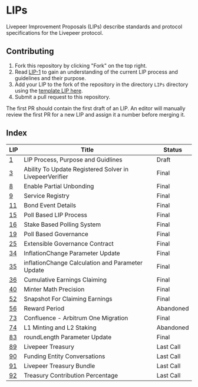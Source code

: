 # LIPs

Livepeer Improvement Proposals (LIPs) describe standards and protocol specifications for the Livepeer protocol.

## Contributing

1. Fork this repository by clicking "Fork" on the top right.
2. Read [LIP-1](LIPs/LIP-1.md) to gain an understanding of the current LIP process and guidelines and their purpose.
4. Add your LIP to the fork of the repository in the directory `LIPs` directory using the [template LIP here](LIP-X.md).
5. Submit a pull request to this repository.

The first PR should contain the first draft of an LIP. An editor will manually review the first PR for a new LIP and assign it a number before merging it.

## Index

| LIP                  | Title                                                   | Status    |
| -------------------- | ------------------------------------------------------- | --------- |
| [1](LIPs/LIP-1.md)   | LIP Process, Purpose and Guidlines                      | Draft     |
| [3](LIPs/LIP-3.md)   | Ability To Update Registered Solver in LivepeerVerifier | Final     |
| [8](LIPs/LIP-8.md)   | Enable Partial Unbonding                                | Final     |
| [9](LIPs/LIP-9.md)   | Service Registry                                        | Final     |
| [11](LIPs/LIP-11.md) | Bond Event Details                                      | Final     |
| [15](LIPs/LIP-15.md) | Poll Based LIP Process                                  | Final     |
| [16](LIPs/LIP-16.md) | Stake Based Polling System                              | Final     |
| [19](LIPs/LIP-19.md) | Poll Based Governance                                   | Final     |
| [25](LIPs/LIP-25.md) | Extensible Governance Contract                          | Final     |
| [34](LIPs/LIP-34.md) | InflationChange Parameter Update                        | Final     |
| [35](LIPs/LIP-35.md) | inflationChange Calculation and Parameter Update        | Final     |
| [36](LIPs/LIP-36.md) | Cumulative Earnings Claiming                            | Final     |
| [40](LIPs/LIP-40.md) | Minter Math Precision                                   | Final     |
| [52](LIPs/LIP-52.md) | Snapshot For Claiming Earnings                          | Final     |
| [56](LIPs/LIP-56.md) | Reward Period                                           | Abandoned |
| [73](LIPs/LIP-73.md) | Confluence - Arbitrum One Migration                     | Final     |
| [74](LIPs/LIP-74.md) | L1 Minting and L2 Staking                               | Abandoned |
| [83](LIPs/LIP-83.md) | roundLength Parameter Update                            | Final     |
| [89](LIPs/LIP-89.md) | Livepeer Treasury                                       | Last Call |
| [90](LIPs/LIP-90.md) | Funding Entity Conversations                            | Last Call |
| [91](LIPs/LIP-91.md) | Livepeer Treasury Bundle                                | Last Call |
| [92](LIPs/LIP-92.md) | Treasury Contribution Percentage                        | Last Call |
